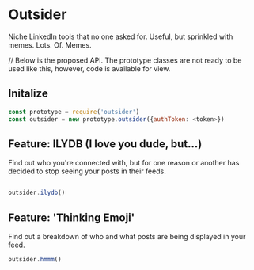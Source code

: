 # Outsider
Niche LinkedIn tools that no one asked for. Useful, but sprinkled with memes. Lots. Of. Memes.

// Below is the proposed API. The prototype classes are not ready to be used like this, however, code is available for view.

## Initalize

```javascript
const prototype = require('outsider')
const outsider = new prototype.outsider({authToken: <token>})
```


## Feature: ILYDB (I love you dude, but...)

Find out who you're connected with, but for one reason or another has decided to stop seeing your posts in their feeds.

```javascript

outsider.ilydb()

```

## Feature: 'Thinking Emoji'

Find out a breakdown of who and what posts are being displayed in your feed.

```javascript
outsider.hmmm()
```
